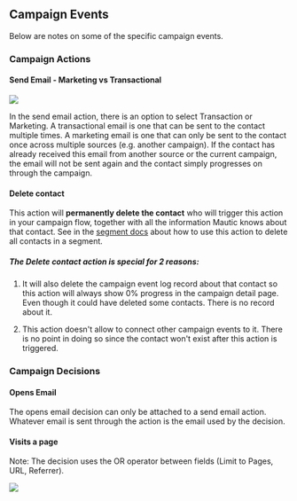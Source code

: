 ## Campaign Events

Below are notes on some of the specific campaign events. 

### Campaign Actions

#### Send Email - Marketing vs Transactional

![](/campaigns/media/send-email-delay.png)

In the send email action, there is an option to select Transaction or Marketing. A transactional email is one that can be sent to the contact multiple times. A marketing email is one that can only be sent to the contact once across multiple sources (e.g. another campaign). If the contact has already received this email from another source or the current campaign, the email will not be sent again and the contact simply progresses on through the campaign.

#### Delete contact

This action will **permanently delete the contact** who will trigger this action in your campaign flow, together with all the information Mautic knows about that contact. See in the [segment docs](./../contacts/managing_contacts.html#delete-all-contacts-in-a-segment) about how to use this action to delete all contacts in a segment.

##### The Delete contact action is special for 2 reasons:

1.  It will also delete the campaign event log record about that contact so this action will always show 0% progress in the campaign detail page. Even though it could have deleted some contacts. There is no record about it.

2. This action doesn't allow to connect other campaign events to it. There is no point in doing so since the contact won't exist after this action is triggered.

### Campaign Decisions

#### Opens Email

The opens email decision can only be attached to a send email action. Whatever email is sent through the action is the email used by the decision. 

#### Visits a page


Note: The decision uses the OR operator between fields (Limit to Pages, URL, Referrer).

![](/campaigns/media/vists-a-page.PNG)